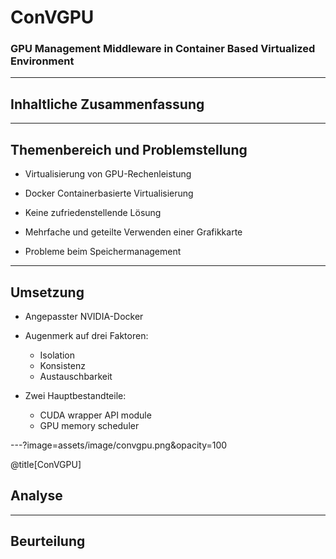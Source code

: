 # ConVGPU

### GPU Management Middleware in Container Based Virtualized Environment

---

## Inhaltliche Zusammenfassung

---

## Themenbereich und Problemstellung

- Virtualisierung von GPU-Rechenleistung

- Docker Containerbasierte Virtualisierung

- Keine zufriedenstellende Lösung

- Mehrfache und geteilte Verwenden einer Grafikkarte 

- Probleme beim Speichermanagement

---

## Umsetzung

- Angepasster NVIDIA-Docker

- Augenmerk auf drei Faktoren:
  + Isolation
  + Konsistenz
  + Austauschbarkeit

- Zwei Hauptbestandteile:
  + CUDA wrapper API module
  + GPU memory scheduler

---?image=assets/image/convgpu.png&opacity=100

@title[ConVGPU]

## Analyse

---

## Beurteilung
